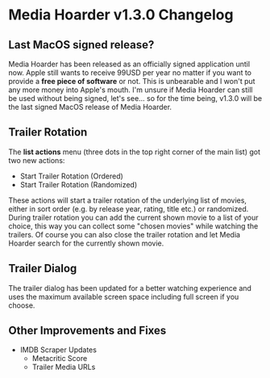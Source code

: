 # Media Hoarder v1.3.0 Changelog

## Last MacOS signed release?

Media Hoarder has been released as an officially signed application until now. Apple still wants to receive 99USD per year no matter if you want to provide a **free piece of software** or not. This is unbearable and I won't put any more money into Apple's mouth. I'm unsure if Media Hoarder can still be used without being signed, let's see... so for the time being, v1.3.0 will be the last signed MacOS release of Media Hoarder.

## Trailer Rotation

The **list actions** menu (three dots in the top right corner of the main list) got two new actions:

- Start Trailer Rotation (Ordered)
- Start Trailer Rotation (Randomized)

These actions will start a trailer rotation of the underlying list of movies, either in sort order (e.g. by release year, rating, title etc.) or randomized. During trailer rotation you can add the current shown movie to a list of your choice, this way you can collect some "chosen movies" while watching the trailers. Of course you can also close the trailer rotation and let Media Hoarder search for the currently shown movie.

## Trailer Dialog

The trailer dialog has been updated for a better watching experience and uses the maximum available screen space including full screen if you choose.

## Other Improvements and Fixes

- IMDB Scraper Updates
  - Metacritic Score
  - Trailer Media URLs
